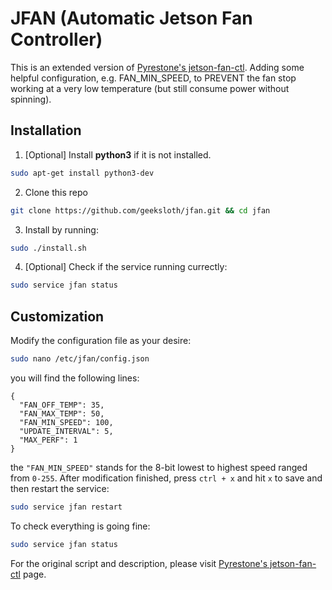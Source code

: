 # JFAN (Automatic Jetson Fan Controller)
This is an extended version of [Pyrestone's jetson-fan-ctl](https://github.com/Pyrestone/jetson-fan-ctl). Adding some helpful configuration, e.g. FAN_MIN_SPEED, to PREVENT the fan stop working at a very low temperature (but still consume power without spinning).


## Installation
1. [Optional] Install **python3** if it is not installed.
```bash
sudo apt-get install python3-dev
```
2. Clone this repo
```bash
git clone https://github.com/geeksloth/jfan.git && cd jfan
```
3. Install by running:
```bash
sudo ./install.sh
```
4. [Optional] Check if the service running currectly:
```bash
sudo service jfan status
```


## Customization
Modify the configuration file as your desire:
```bash
sudo nano /etc/jfan/config.json
```
you will find the following lines:
```
{
  "FAN_OFF_TEMP": 35,
  "FAN_MAX_TEMP": 50,
  "FAN_MIN_SPEED": 100,
  "UPDATE_INTERVAL": 5,
  "MAX_PERF": 1
}
```
the ```"FAN_MIN_SPEED"``` stands for the 8-bit lowest to highest speed ranged from ```0-255```.
After modification finished, press ```ctrl + x``` and hit ```x``` to save and then restart the service:
```bash
sudo service jfan restart
```

To check everything is going fine:
```bash
sudo service jfan status
```

For the original script and description, please visit [Pyrestone's jetson-fan-ctl](https://github.com/Pyrestone/jetson-fan-ctl) page.
